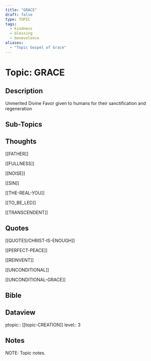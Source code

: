 ```yaml
---
title: "GRACE"
draft: false
type: TOPIC
tags:
  - kindness
  - blessing
  - benevolence
aliases:
  - "Topic Gospel of Grace"
---
```

# Topic: GRACE
## Description
Unmerited Divine Favor given to humans for their sanctification and regeneration

## Sub-Topics


## Thoughts
[[FATHER]]

[[FULLNESS]]

[[NOISE]]

[[SIN]]

[[THE-REAL-YOU]]

[[TO_BE_LED]]

[[TRANSCENDENT]]

## Quotes
[[QUOTES/CHRIST-IS-ENOUGH]]

[[PERFECT-PEACE]]

[[REINVENT]]

[[UNCONDITIONAL]]

[[UNCONDITIONAL-GRACE]]

## Bible


## Dataview
ptopic:: [[topic-CREATION]]
level:: 3

## Notes
NOTE: Topic notes.
